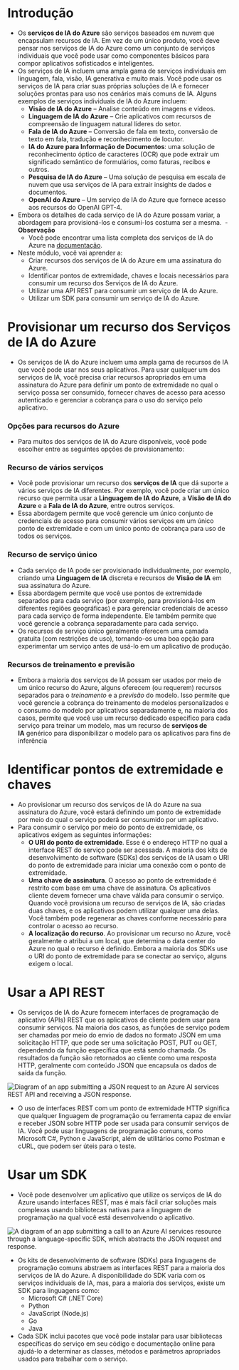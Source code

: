 # Introdução
- Os **serviços de IA do Azure** são serviços baseados em nuvem que encapsulam recursos de IA. Em vez de um único produto, você deve pensar nos serviços de IA do Azure como um conjunto de serviços individuais que você pode usar como componentes básicos para compor aplicativos sofisticados e inteligentes.
- Os serviços de IA incluem uma ampla gama de serviços individuais em linguagem, fala, visão, IA generativa e muito mais. Você pode usar os serviços de IA para criar suas próprias soluções de IA e fornecer soluções prontas para uso nos cenários mais comuns de IA. Alguns exemplos de serviços individuais de IA do Azure incluem:
	- **Visão de IA do Azure** – Analise conteúdo em imagens e vídeos.
	- **Linguagem de IA do Azure** – Crie aplicativos com recursos de compreensão de linguagem natural líderes do setor.
	- **Fala de IA do Azure** – Conversão de fala em texto, conversão de texto em fala, tradução e reconhecimento de locutor.
	- **IA do Azure para Informação de Documentos**: uma solução de reconhecimento óptico de caracteres (OCR) que pode extrair um significado semântico de formulários, como faturas, recibos e outros.
	- **Pesquisa de IA do Azure** – Uma solução de pesquisa em escala de nuvem que usa serviços de IA para extrair insights de dados e documentos.
	- **OpenAI do Azure** – Um serviço de IA do Azure que fornece acesso aos recursos do OpenAI GPT-4.
- Embora os detalhes de cada serviço de IA do Azure possam variar, a abordagem para provisioná-los e consumi-los costuma ser a mesma.
 - **Observação**
	- Você pode encontrar uma lista completa dos serviços de IA do Azure na [documentação](https://learn.microsoft.com/pt-br/azure/ai-services/what-are-ai-services#available-azure-ai-services).
- Neste módulo, você vai aprender a:
	- Criar recursos dos serviços de IA do Azure em uma assinatura do Azure.
	- Identificar pontos de extremidade, chaves e locais necessários para consumir um recurso dos Serviços de IA do Azure.
	- Utilizar uma API REST para consumir um serviço de IA do Azure.
	- Utilizar um SDK para consumir um serviço de IA do Azure.
# Provisionar um recurso dos Serviços de IA do Azure
- Os serviços de IA do Azure incluem uma ampla gama de recursos de IA que você pode usar nos seus aplicativos. Para usar qualquer um dos serviços de IA, você precisa criar recursos apropriados em uma assinatura do Azure para definir um ponto de extremidade no qual o serviço possa ser consumido, fornecer chaves de acesso para acesso autenticado e gerenciar a cobrança para o uso do serviço pelo aplicativo.
### Opções para recursos do Azure
- Para muitos dos serviços de IA do Azure disponíveis, você pode escolher entre as seguintes opções de provisionamento:
### Recurso de vários serviços
- Você pode provisionar um recurso dos **serviços de IA** que dá suporte a vários serviços de IA diferentes. Por exemplo, você pode criar um único recurso que permita usar a **Linguagem de IA do Azure**, a **Visão de IA do Azure** e a **Fala de IA do Azure**, entre outros serviços.
- Essa abordagem permite que você gerencie um único conjunto de credenciais de acesso para consumir vários serviços em um único ponto de extremidade e com um único ponto de cobrança para uso de todos os serviços.
### Recurso de serviço único
- Cada serviço de IA pode ser provisionado individualmente, por exemplo, criando uma **Linguagem de IA** discreta e recursos de **Visão de IA** em sua assinatura do Azure.
- Essa abordagem permite que você use pontos de extremidade separados para cada serviço (por exemplo, para provisioná-los em diferentes regiões geográficas) e para gerenciar credenciais de acesso para cada serviço de forma independente. Ele também permite que você gerencie a cobrança separadamente para cada serviço.
- Os recursos de serviço único geralmente oferecem uma camada gratuita (com restrições de uso), tornando-os uma boa opção para experimentar um serviço antes de usá-lo em um aplicativo de produção.
### Recursos de treinamento e previsão
- Embora a maioria dos serviços de IA possam ser usados por meio de um único recurso do Azure, alguns oferecem (ou requerem) recursos separados para o _treinamento_ e a _previsão_ do modelo. Isso permite que você gerencie a cobrança do treinamento de modelos personalizados e o consumo do modelo por aplicativos separadamente e, na maioria dos casos, permite que você use um recurso dedicado específico para cada serviço para treinar um modelo, mas um recurso de **serviços de IA** genérico para disponibilizar o modelo para os aplicativos para fins de inferência
# Identificar pontos de extremidade e chaves
- Ao provisionar um recurso dos serviços de IA do Azure na sua assinatura do Azure, você estará definindo um ponto de extremidade por meio do qual o serviço poderá ser consumido por um aplicativo.
- Para consumir o serviço por meio do ponto de extremidade, os aplicativos exigem as seguintes informações:
	- **O URI do ponto de extremidade**. Esse é o endereço HTTP no qual a interface REST do serviço pode ser acessada. A maioria dos kits de desenvolvimento de software (SDKs) dos serviços de IA usam o URI do ponto de extremidade para iniciar uma conexão com o ponto de extremidade.
	- **Uma chave de assinatura**. O acesso ao ponto de extremidade é restrito com base em uma chave de assinatura. Os aplicativos cliente devem fornecer uma chave válida para consumir o serviço. Quando você provisiona um recurso de serviços de IA, são criadas duas chaves, e os aplicativos podem utilizar qualquer uma delas. Você também pode regenerar as chaves conforme necessário para controlar o acesso ao recurso.
	- **A localização do recurso**. Ao provisionar um recurso no Azure, você geralmente o atribui a um local, que determina o data center do Azure no qual o recurso é definido. Embora a maioria dos SDKs use o URI do ponto de extremidade para se conectar ao serviço, alguns exigem o local.
# Usar a API REST
- Os serviços de IA do Azure fornecem interfaces de programação de aplicativo (APIs) REST que os aplicativos de cliente podem usar para consumir serviços. Na maioria dos casos, as funções de serviço podem ser chamadas por meio do envio de dados no formato JSON em uma solicitação HTTP, que pode ser uma solicitação POST, PUT ou GET, dependendo da função específica que está sendo chamada. Os resultados da função são retornados ao cliente como uma resposta HTTP, geralmente com conteúdo JSON que encapsula os dados de saída da função.

![Diagram of an app submitting a JSON request to an Azure AI services REST API and receiving a JSON response.](https://learn.microsoft.com/pt-br/training/wwl-data-ai/create-manage-ai-services/media/rest-api.png)

- O uso de interfaces REST com um ponto de extremidade HTTP significa que qualquer linguagem de programação ou ferramenta capaz de enviar e receber JSON sobre HTTP pode ser usada para consumir serviços de IA. Você pode usar linguagens de programação comuns, como Microsoft C#, Python e JavaScript, além de utilitários como Postman e cURL, que podem ser úteis para o teste.
# Usar um SDK
- Você pode desenvolver um aplicativo que utilize os serviços de IA do Azure usando interfaces REST, mas é mais fácil criar soluções mais complexas usando bibliotecas nativas para a linguagem de programação na qual você está desenvolvendo o aplicativo.

![A diagram of an app submitting a call to an Azure AI services resource through a language-specific SDK, which abstracts the JSON request and response.](https://learn.microsoft.com/pt-br/training/wwl-data-ai/create-manage-ai-services/media/sdk.png)

- Os kits de desenvolvimento de software (SDKs) para linguagens de programação comuns abstraem as interfaces REST para a maioria dos serviços de IA do Azure. A disponibilidade do SDK varia com os serviços individuais de IA, mas, para a maioria dos serviços, existe um SDK para linguagens como:
	- Microsoft C# (.NET Core)
	- Python
	- JavaScript (Node.js)
	- Go
	- Java
- Cada SDK inclui pacotes que você pode instalar para usar bibliotecas específicas do serviço em seu código e documentação online para ajudá-lo a determinar as classes, métodos e parâmetros apropriados usados para trabalhar com o serviço.